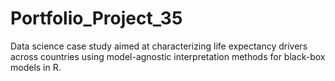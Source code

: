 # Portfolio_Project_35
Data science case study aimed at characterizing life expectancy drivers across countries using model-agnostic interpretation methods for black-box models in R.
